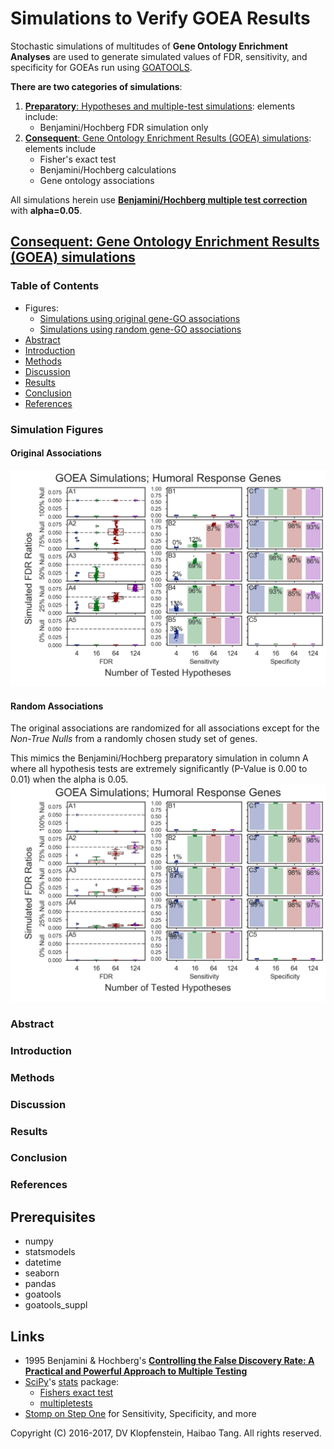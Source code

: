 # Simulations to Verify GOEA Results
Stochastic simulations of multitudes of **Gene Ontology Enrichment Analyses**
are used to generate simulated values of FDR, sensitivity, and specificity
for GOEAs run using [GOATOOLS](https://github.com/tanghaibao/goatools).

**There are two categories of simulations**:
  1. [**Preparatory**: Hypotheses and multiple-test simulations](doc/md/README_prep1.md): elements include:    
       * Benjamini/Hochberg FDR simulation only
  2. [**Consequent**: Gene Ontology Enrichment Results (GOEA) simulations](
     #consequent-gene-ontology-enrichment-results-goea-simulations): elements include    
       * Fisher's exact test    
       * Benjamini/Hochberg calculations    
       * Gene ontology associations    

All simulations herein use [**Benjamini/Hochberg multiple test correction**](
http://www.stat.purdue.edu/~doerge/BIOINFORM.D/FALL06/Benjamini%20and%20Y%20FDR.pdf)
with **alpha=0.05**.


## [**Consequent**: Gene Ontology Enrichment Results (GOEA) simulations]()

### Table of Contents
  * Figures:    
    * [Simulations using original gene-GO associations](#original-associations)    
    * [Simulations using random gene-GO associations](#random-associations)    
  * [Abstract](#abstract)
  * [Introduction](#introduction)
  * [Methods](#methods)
  * [Discussion](#discussion)
  * [Results](#results)
  * [Conclusion](#conclusion)
  * [References](#references)   

### Simulation Figures

#### Original Associations
![figure](doc/logs/fig_goea_100to000_004to124_N00050_00020_humoral_rsp.png)

#### Random Associations
The original associations are randomized for all associations except for 
the _Non-True Nulls_ from a randomly chosen study set of genes.    

This mimics the Benjamini/Hochberg preparatory simulation in column A
where all hypothesis tests are extremely significantly (P-Value is 0.00 to 0.01)
when the alpha is 0.05.
![figure](doc/logs/fig_goea_rnd_100to000_004to124_N00020_00020_humoral_rsp.png)

### Abstract
### Introduction
### Methods
### Discussion
### Results
### Conclusion
### References

## Prerequisites

  * numpy
  * statsmodels
  * datetime
  * seaborn
  * pandas
  * goatools
  * goatools_suppl

## Links

  * 1995 Benjamini & Hochberg's [**Controlling the False Discovery Rate: A Practical and Powerful Approach to Multiple Testing**](
    http://www.stat.purdue.edu/~doerge/BIOINFORM.D/FALL06/Benjamini%20and%20Y%20FDR.pdf)
  * [SciPy](https://docs.scipy.org/doc/scipy/reference/)'s
    [stats](https://docs.scipy.org/doc/scipy/reference/tutorial/stats.html) package:    
    * [Fishers exact test](https://docs.scipy.org/doc/scipy/reference/generated/scipy.stats.fisher_exact.htm)
    * [multipletests](http://www.statsmodels.org/stable/generated/statsmodels.sandbox.stats.multicomp.multipletests.html)
  * [Stomp on Step One](http://www.stomponstep1.com/) for Sensitivity, Specificity, and more    


Copyright (C) 2016-2017, DV Klopfenstein, Haibao Tang. All rights reserved.
